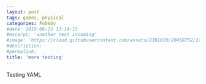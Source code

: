 ```yaml
---
layout: post
tags: games, physical
categories: PoDeSy
#date: 2019-06-25 13:14:15
#excerpt: 'another test incoming'
#image: 'https://cloud.githubusercontent.com/assets/2381610/20458752/2ae2af54-ae62-11e6-8b3d-146ec25b8129.jpg'
#description:
#permalink:
title: 'more testing'
---
```

Testing YAML

